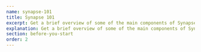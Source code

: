 ```yaml
---
name: synapse-101
title: Synapse 101
excerpt: Get a brief overview of some of the main components of Synapse, including Projects, _____, _____.
explanation: Get a brief overview of some of the main components of Synapse, including Projects, _____, _____.
section: before-you-start
order: 2
---
```

